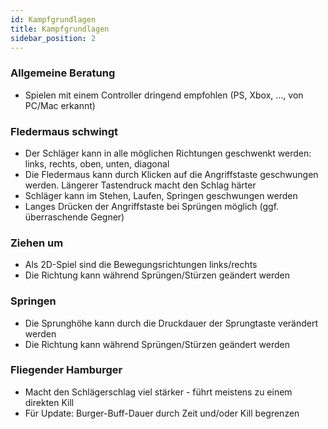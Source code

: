 ```yaml
---
id: Kampfgrundlagen
title: Kampfgrundlagen
sidebar_position: 2
---
```


### Allgemeine Beratung

- Spielen mit einem Controller dringend empfohlen (PS, Xbox, …, von PC/Mac erkannt)

### Fledermaus schwingt

- Der Schläger kann in alle möglichen Richtungen geschwenkt werden: links, rechts, oben, unten, diagonal
- Die Fledermaus kann durch Klicken auf die Angriffstaste geschwungen werden. Längerer Tastendruck macht den Schlag härter
- Schläger kann im Stehen, Laufen, Springen geschwungen werden
- Langes Drücken der Angriffstaste bei Sprüngen möglich (ggf. überraschende Gegner)

### Ziehen um

- Als 2D-Spiel sind die Bewegungsrichtungen links/rechts
- Die Richtung kann während Sprüngen/Stürzen geändert werden

### Springen

- Die Sprunghöhe kann durch die Druckdauer der Sprungtaste verändert werden
- Die Richtung kann während Sprüngen/Stürzen geändert werden

### Fliegender Hamburger

- Macht den Schlägerschlag viel stärker - führt meistens zu einem direkten Kill
- Für Update: Burger-Buff-Dauer durch Zeit und/oder Kill begrenzen
